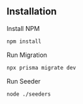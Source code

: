 ## Installation

Install NPM

```bash
npm install
```

Run Migration

```bash
npx prisma migrate dev
```

Run Seeder

```bash
node ./seeders
```


